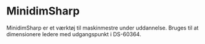 # MinidimSharp
 MinidimSharp er et værktøj til maskinmestre under uddannelse. Bruges til at dimensionere ledere med udgangspunkt i DS-60364.
